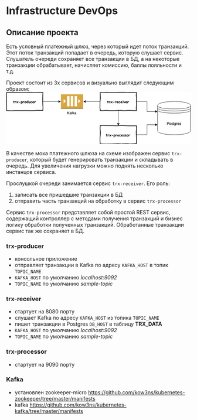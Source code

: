 # Infrastructure DevOps

## Описание проекта

Есть условный платежный шлюз, через который идет поток транзакций.
Этот поток транзакций попадает в очередь, которую слушает сервис.
Слушатель очереди сохраняет все транзакции в БД, а на некоторые транзакции обрабатывает,
начисляет комиссию, баллы лояльности и т.д.

Проект состоит из 3х сервисов и визуально выглядит следующим образом:
![title](app_scheme.png)

В качестве мока платежного шлюза на схеме изображен сервис `trx-producer`,
который будет генерировать транзакции и складывать в очередь. Для увеличения 
нагрузки можно поднять несколько инстанцов сервиса. 

Прослушкой очереди занимается сервис `trx-receiver`. Его роль:
1) записать все пришедшие транзакции в БД
2) отправить часть транзакций на обработку в сервис `trx-processor`

Сервис `trx-processor` представляет собой простой REST сервис, 
содержащий контроллер с методами получения транзакций и бизнес логику обработки 
полученных транзакций. Обработанные транзакции сервис так же сохраняет в БД.


### trx-producer
- консольное приложение
- отправляет транзакции в Kafka по адресу `KAFKA_HOST` в топик `TOPIC_NAME`
- `KAFKA_HOST` по умолчанию _localhost:9092_
- `TOPIC_NAME` по умолчанию _sample-topic_


### trx-receiver
- стартует на 8080 порту
- слушает Kafka по адресу `KAFKA_HOST` из топика `TOPIC_NAME`
- пишет транзакции в Postgres `DB_HOST` в таблицу **TRX_DATA**
- `KAFKA_HOST` по умолчанию _localhost:9092_
- `TOPIC_NAME` по умолчанию _sample-topic_


### trx-processor
- стартует на 9090 порту



### Kafka
- установлен zookeeper-micro https://github.com/kow3ns/kubernetes-zookeeper/tree/master/manifests
- kafka https://github.com/kow3ns/kubernetes-kafka/tree/master/manifests
